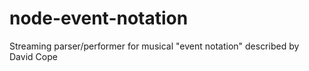 node-event-notation
===================

Streaming parser/performer for musical "event notation" described by David Cope
